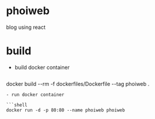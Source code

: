 # phoiweb

blog using react

# build
- build docker container
  
  ```shell
docker build --rm -f dockerfiles/Dockerfile --tag phoiweb .
  ```
- run docker container
  
  ```shell
  docker run -d -p 80:80 --name phoiweb phoiweb
  ```